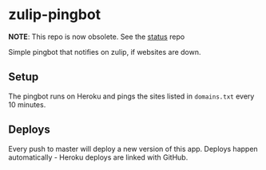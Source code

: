# zulip-pingbot

**NOTE**: This repo is now obsolete. See the [status](https://github.com/muse-amuse/status) repo

Simple pingbot that notifies on zulip, if websites are down.

## Setup

The pingbot runs on Heroku and pings the sites listed in `domains.txt` every 10 minutes.

## Deploys

Every push to master will deploy a new version of this app. Deploys happen automatically - Heroku deploys are linked with GitHub.
